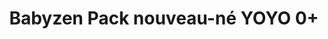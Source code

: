 ---
title: "Babyzen Pack nouveau-né YOYO 0+"
categories: [Poussette]
image: "img/yoyo-0+-airfrance.webp"
website: ""

price: 40
progress: 40
contrib:
  - name: Patrick V.
    donate: 20
  - name: Robin V.
    donate: 20
---